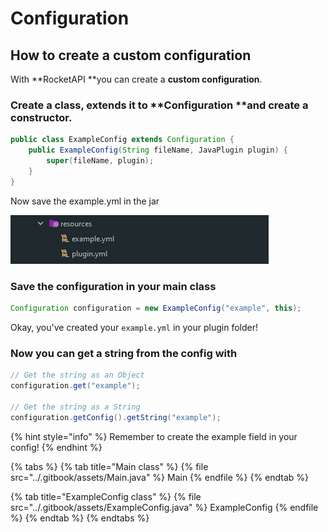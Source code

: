 # Configuration

## How to create a custom configuration

With **RocketAPI **you can create a **custom configuration**.

### Create a class, extends it to **Configuration **and create a **constructor**.

```java
public class ExampleConfig extends Configuration {
    public ExampleConfig(String fileName, JavaPlugin plugin) {
        super(fileName, plugin);
    }
}
```

Now save the example.yml in the jar

![Maven example](../.gitbook/assets/immagine.png)

### Save the configuration in your main class

```java
Configuration configuration = new ExampleConfig("example", this);
```

Okay, you've created your `example.yml` in your plugin folder!

### Now you can get a string from the config with

```java
// Get the string as an Object
configuration.get("example");

// Get the string as a String
configuration.getConfig().getString("example");
```

{% hint style="info" %}
Remember to create the example field in your config!
{% endhint %}



{% tabs %}
{% tab title="Main class" %}
{% file src="../.gitbook/assets/Main.java" %}
Main
{% endfile %}
{% endtab %}

{% tab title="ExampleConfig class" %}
{% file src="../.gitbook/assets/ExampleConfig.java" %}
ExampleConfig
{% endfile %}
{% endtab %}
{% endtabs %}

###
